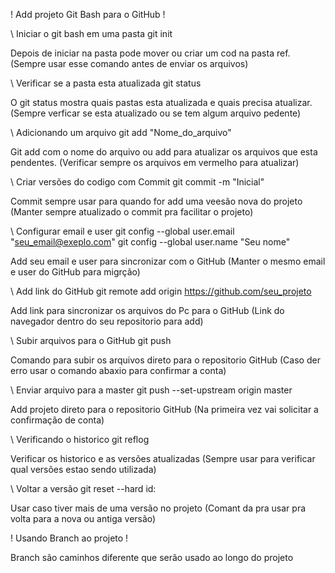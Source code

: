    ! Add projeto Git Bash para o GitHub !


\\ Iniciar o git bash em uma pasta
git init 

Depois de iniciar na pasta pode mover ou criar um cod na pasta ref.
     (Sempre usar esse comando antes de enviar os arquivos)


\\ Verificar se a pasta esta atualizada 
git status 

O git status mostra quais pastas esta atualizada e quais precisa atualizar.
    (Sempre verficar se esta atualizado ou se tem algum arquivo pedente)


\\ Adicionando um arquivo 
git add "Nome_do_arquivo"

Git add com o nome do arquivo ou add para atualizar os arquivos que esta pendentes.
    (Verificar sempre os arquivos em vermelho para atualizar)


\\ Criar versões do codigo com Commit
git commit -m "Inicial" 

Commit sempre usar para quando for add uma veesão nova do projeto 
  (Manter sempre atualizado o commit pra facilitar o projeto)


 \\ Configurar email e user 
git config --global user.email "seu_email@exeplo.com"
git config --global user.name "Seu nome"

Add seu email e user para sincronizar com o GitHub
   (Manter o mesmo email e user do GitHub para migrção)


\\ Add link do GitHub 
git remote add origin https://github.com/seu_projeto

Add link para sincronizar os arquivos do Pc para o GitHub
  (Link do navegador dentro do seu repositorio para add)


\\ Subir arquivos para o GitHub
git push

Comando para subir os arquivos direto para o repositorio GitHub
 (Caso der erro usar o comando abaxio para confirmar a conta)


\\ Enviar arquivo para a master 
git push --set-upstream origin master

Add projeto direto para o repositorio GitHub
 (Na primeira vez vai solicitar a confirmação de conta)


\\ Verificando o historico
git reflog

Verificar os historico e as versões atualizadas
 (Sempre usar para verificar qual versões estao sendo utilizada)

\\ Voltar a versão 
git reset --hard id:

Usar caso tiver mais de uma versão no projeto
 (Comant da pra usar pra volta para a nova ou antiga versão)



   ! Usando Branch ao projeto !

Branch são caminhos diferente que serão usado ao longo do projeto 


